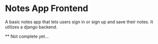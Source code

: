# Notes App Frontend

A basic notes app that lets users sign in or sign up and save their notes. It utilizes a django backend.

** Not complete yet...
